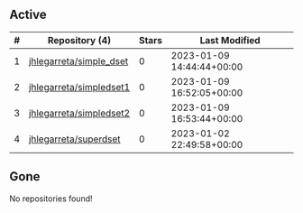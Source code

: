 ## Active
| # | Repository (4) | Stars | Last Modified |
| --- | --- | --- | --- |
| 1 | [jhlegarreta/simple_dset](https://gin.g-node.org/jhlegarreta/simple_dset) | 0 | 2023-01-09 14:44:44+00:00 |
| 2 | [jhlegarreta/simpledset1](https://gin.g-node.org/jhlegarreta/simpledset1) | 0 | 2023-01-09 16:52:05+00:00 |
| 3 | [jhlegarreta/simpledset2](https://gin.g-node.org/jhlegarreta/simpledset2) | 0 | 2023-01-09 16:53:44+00:00 |
| 4 | [jhlegarreta/superdset](https://gin.g-node.org/jhlegarreta/superdset) | 0 | 2023-01-02 22:49:58+00:00 |

## Gone
No repositories found!
